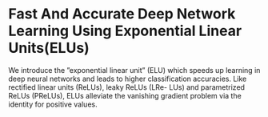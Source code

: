 # Fast And Accurate Deep Network Learning Using Exponential Linear Units(ELUs)
 
We introduce the ”exponential linear unit” (ELU) which speeds up learning in deep neural networks and leads to higher classification accuracies. Like rectified linear units (ReLUs), leaky ReLUs (LRe- LUs) and parametrized ReLUs (PReLUs), ELUs alleviate the vanishing gradient problem via the identity for positive values.
